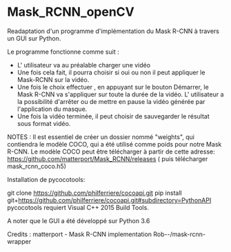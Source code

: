# Mask_RCNN_openCV

Readaptation d'un programme d'implémentation du Mask R-CNN à travers un GUI sur Python.

Le programme fonctionne comme suit :
- L' utilisateur va au préalable charger une vidéo
- Une fois cela fait, il pourra choisir si oui ou non il peut appliquer le Mask-RCNN sur la vidéo.
- Une fois le choix effectuer , en appuyant sur le bouton Démarrer, le Mask R-CNN va s'appliquer sur toute la durée de la vidéo. L' utilisateur a la possibilité d'arrêter ou de mettre en pause la vidéo générée par l'application du masque.
- Une fois la vidéo terminée, il peut choisir de sauvegarder le résultat sous format vidéo.

NOTES : 
Il est essentiel de créer un dossier nommé "weights", qui contiendra le modèle COCO, qui a été utilisé comme poids pour notre Mask R-CNN. 
Le modèle COCO peut être télécharger à partir de cette adresse: https://github.com/matterport/Mask_RCNN/releases
( puis télécharger mask_rcnn_coco.h5)

Installation de pycocotools:

git clone https://github.com/philferriere/cocoapi.git
pip install git+https://github.com/philferriere/cocoapi.git#subdirectory=PythonAPI
pycocotools requiert Visual C++ 2015 Build Tools.

A noter que le GUI a été développé sur Python 3.6

Credits : 
matterport - Mask R-CNN implementation
Rob--/mask-rcnn-wrapper
